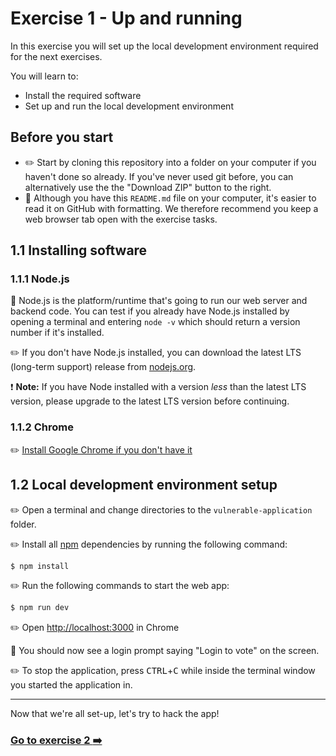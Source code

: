 # Exercise 1 - Up and running

In this exercise you will set up the local development environment required for the next exercises.

You will learn to:

- Install the required software
- Set up and run the local development environment

## Before you start

- :pencil2: Start by cloning this repository into a folder on your computer if you haven't done so already. If you've never used git before, you can alternatively use the the "Download ZIP" button to the right.
- :book: Although you have this `README.md` file on your computer, it's easier to read it on GitHub with formatting. We therefore recommend you keep a web browser tab open with the exercise tasks.

## 1.1 Installing software

### 1.1.1 Node.js

:book: Node.js is the platform/runtime that's going to run our web server and backend code. You can test if you already have Node.js installed by opening a terminal and entering `node -v` which should return a version number if it's installed.

:pencil2: If you don't have Node.js installed, you can download the latest LTS (long-term support) release from [nodejs.org](https://nodejs.org/en/).

:exclamation: **Note:** If you have Node installed with a version _less_ than the latest LTS version, please upgrade to the latest LTS version before continuing.

### 1.1.2 Chrome

:pencil2: [Install Google Chrome if you don't have it](https://www.google.com/chrome/browser/desktop/)

## 1.2 Local development environment setup

:pencil2: Open a terminal and change directories to the `vulnerable-application` folder.

:pencil2: Install all [npm](https://npmjs.com) dependencies by running the following command:

```bash
$ npm install
```

:pencil2: Run the following commands to start the web app:

```bash
$ npm run dev
```

:pencil2: Open [http://localhost:3000](http://localhost:3000) in Chrome

:book: You should now see a login prompt saying "Login to vote" on the screen.

:pencil2: To stop the application, press <kbd>CTRL</kbd>+<kbd>C</kbd> while inside the terminal window you started the application in.

___

Now that we're all set-up, let's try to hack the app!

### [Go to exercise 2 :arrow_right:](../exercise-2/README.md)
